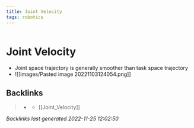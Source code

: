```yaml
---
title: Joint Velocity
tags: robotics 
---
```

```toc
```
# Joint Velocity
- Joint space trajectory is generally smoother than task space trajectory
- ![[images/Pasted image 20221103124054.png]]

## Backlinks

> - [](journals/2022-11-03.md)
>   - [[Joint_Velocity]]

_Backlinks last generated 2022-11-25 12:02:50_
